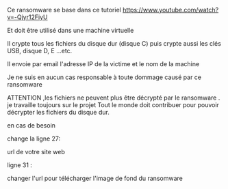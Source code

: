 Ce ransomware se base dans ce tutoriel https://www.youtube.com/watch?v=-Qjyr12FiyU 

 Et doit être utilisé dans une machine virtuelle

Il crypte tous les fichiers du disque dur (disque C) puis crypte aussi les clés USB, disque D, E ...etc.

Il envoie par email l'adresse IP de la victime et le nom de la machine

Je ne suis en aucun cas responsable à toute dommage causé par ce ransomware

ATTENTION ,les fichiers ne peuvent plus  être décrypté par le ransomware .
je travaille toujours sur le projet 
Tout le monde doit contribuer pour pouvoir décrypter les fichiers du disque dur.

 en cas de besoin
 
 change la ligne 27:
 
 url de votre site web
 
 ligne 31 :
 
 changer l'url pour télécharger l'image de fond du ransomware




